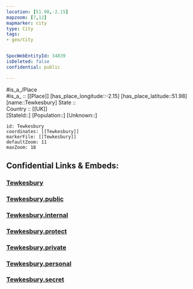 ```yaml
---
location: [51.98,-2.15] 
mapzoom: [7,12] 
mapmarker: city 
type: City
tags:
- geo/City


SpocWebEntityId: 34839
isDeleted: false
confidential: public

---
```

#is_a_/Place  
#is_a_ :: [[Place]] 
[has_place_longitude::-2.15] 
[has_place_latitude::51.98] 
[name::Tewkesbury] 
State ::  
Country :: [[UK]]  
[StateId::] 
[Population::] 
[Unknown::] 


```leaflet
id: Tewkesbury
coordinates: [[Tewkesbury]] 
markerFile: [[Tewkesbury]] 
defaultZoom: 11 
maxZoom: 18
```


## Confidential Links & Embeds: 

### [Tewkesbury](/_Standards/Earth/Continent/Europe/Europe~North/UK/England/Regions~England/South_West_England/Gloucestershire/cities~Gloucestershire/Tewkesbury/cities~Tewkesbury/Tewkesbury.md) 

### [Tewkesbury.public](/_public/Earth/Continent/Europe/Europe~North/UK/England/Regions~England/South_West_England/Gloucestershire/cities~Gloucestershire/Tewkesbury/cities~Tewkesbury/Tewkesbury.public.md) 

### [Tewkesbury.internal](/_internal/Earth/Continent/Europe/Europe~North/UK/England/Regions~England/South_West_England/Gloucestershire/cities~Gloucestershire/Tewkesbury/cities~Tewkesbury/Tewkesbury.internal.md) 

### [Tewkesbury.protect](/_protect/Earth/Continent/Europe/Europe~North/UK/England/Regions~England/South_West_England/Gloucestershire/cities~Gloucestershire/Tewkesbury/cities~Tewkesbury/Tewkesbury.protect.md) 

### [Tewkesbury.private](/_private/Earth/Continent/Europe/Europe~North/UK/England/Regions~England/South_West_England/Gloucestershire/cities~Gloucestershire/Tewkesbury/cities~Tewkesbury/Tewkesbury.private.md) 

### [Tewkesbury.personal](/_personal/Earth/Continent/Europe/Europe~North/UK/England/Regions~England/South_West_England/Gloucestershire/cities~Gloucestershire/Tewkesbury/cities~Tewkesbury/Tewkesbury.personal.md) 

### [Tewkesbury.secret](/_secret/Earth/Continent/Europe/Europe~North/UK/England/Regions~England/South_West_England/Gloucestershire/cities~Gloucestershire/Tewkesbury/cities~Tewkesbury/Tewkesbury.secret.md)

